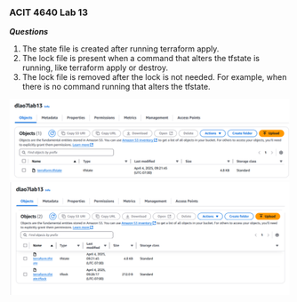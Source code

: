 ### ACIT 4640 Lab 13

***Questions***

1. The state file is created after running terraform apply.
2. The lock file is present when a command that alters the tfstate is running, like terraform apply or destroy.
3. The lock file is removed after the lock is not needed. For example, when there is no command running that alters the tfstate.

![tfstate only](./tfstate.png)
![lockfile](./lockfile.png)
